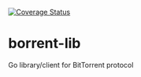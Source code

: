 [![Coverage Status](https://coveralls.io/repos/github/brainerazer/borrent-lib/badge.svg?branch=master)](https://coveralls.io/github/brainerazer/borrent-lib?branch=master)

# borrent-lib
Go library/client for BitTorrent protocol
